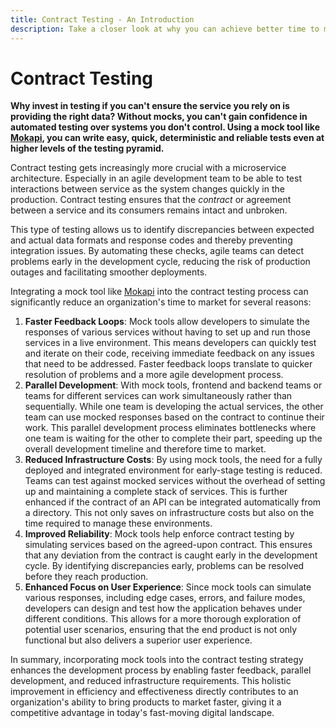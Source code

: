 ```yaml
---
title: Contract Testing - An Introduction
description: Take a closer look at why you can achieve better time to market with contract testing.
---
```

# Contract Testing

**Why invest in testing if you can't ensure the service you rely on is providing the right data? 
Without mocks, you can't gain confidence in automated testing over systems you don't control. 
Using a mock tool like [Mokapi](https://mokapi.io), you can write easy, quick, deterministic and reliable tests even at 
higher levels of the testing pyramid.**

Contract testing gets increasingly more crucial with a microservice architecture. Especially in an agile development team to be able to test interactions between service as the system changes quickly in the production. Contract testing ensures that the *contract* or agreement between a service and its consumers remains intact and unbroken.

This type of testing allows us to identify discrepancies between expected and actual data formats and response codes and thereby preventing integration issues. By automating these checks, agile teams can detect problems early in the development cycle, reducing the risk of production outages and facilitating smoother deployments.

Integrating a mock tool like [Mokapi](https://mokapi.io) into the contract testing process can significantly reduce an organization's time to market for several reasons:

1. **Faster Feedback Loops**: Mock tools allow developers to simulate the responses of various services without having to set up and run those services in a live environment. This means developers can quickly test and iterate on their code, receiving immediate feedback on any issues that need to be addressed. Faster feedback loops translate to quicker resolution of problems and a more agile development process.
2. **Parallel Development**: With mock tools, frontend and backend teams or teams for different services can work simultaneously rather than sequentially. While one team is developing the actual services, the other team can use mocked responses based on the contract to continue their work. This parallel development process eliminates bottlenecks where one team is waiting for the other to complete their part, speeding up the overall development timeline and therefore time to market.
3. **Reduced Infrastructure Costs**: By using mock tools, the need for a fully deployed and integrated environment for early-stage testing is reduced. Teams can test against mocked services without the overhead of setting up and maintaining a complete stack of services. This is further enhanced if the contract of an API can be integrated automatically from a directory. This not only saves on infrastructure costs but also on the time required to manage these environments.
4. **Improved Reliability**: Mock tools help enforce contract testing by simulating services based on the agreed-upon contract. This ensures that any deviation from the contract is caught early in the development cycle. By identifying discrepancies early, problems can be resolved before they reach production.
5. **Enhanced Focus on User Experience**: Since mock tools can simulate various responses, including edge cases, errors, and failure modes, developers can design and test how the application behaves under different conditions. This allows for a more thorough exploration of potential user scenarios, ensuring that the end product is not only functional but also delivers a superior user experience.

In summary, incorporating mock tools into the contract testing strategy enhances the development process by enabling faster feedback, parallel development, and reduced infrastructure requirements. This holistic improvement in efficiency and effectiveness directly contributes to an organization's ability to bring products to market faster, giving it a competitive advantage in today's fast-moving digital landscape.